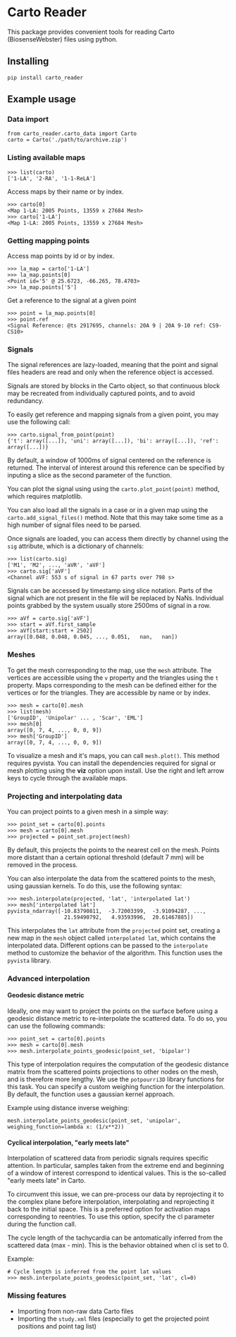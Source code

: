 # Carto Reader
This package provides convenient tools for reading Carto (BiosenseWebster) files using python.

## Installing
```
pip install carto_reader
```

## Example usage
### Data import
```
from carto_reader.carto_data import Carto
carto = Carto('./path/to/archive.zip')
``` 

### Listing available maps
```
>>> list(carto)
['1-LA', '2-RA', '1-1-ReLA']
```
Access maps by their name or by index.
```
>>> carto[0]
<Map 1-LA: 2005 Points, 13559 x 27684 Mesh>
>>> carto['1-LA']
<Map 1-LA: 2005 Points, 13559 x 27684 Mesh>
```

### Getting mapping points
Access map points by id or by index.
```
>>> la_map = carto['1-LA']
>>> la_map.points[0]
<Point id='5' @ 25.6723, -66.265, 78.4703>
>>> la_map.points['5']
```

Get a reference to the signal at a given point
```
>>> point = la_map.points[0]
>>> point.ref
<Signal Reference: @ts 2917695, channels: 20A 9 | 20A 9-10 ref: CS9-CS10>
```

### Signals
The signal references are lazy-loaded, meaning that the point and signal files headers are read and only when the reference object is accessed.

Signals are stored by blocks in the Carto object, so that continuous block may be recreated from individually captured points, and to avoid redundancy.

To easily get reference and mapping signals from a given point, you may use the following call: 
```
>>> carto.signal_from_point(point)
{'t': array([...]), 'uni': array([...]), 'bi': array([...]), 'ref': array([...])}
```

By default, a window of 1000ms of signal centered on the reference is returned. The interval of interest around this reference can be specified by inputing a slice as the second parameter of the function.

You can plot the signal using using the `carto.plot_point(point)` method, which requires matplotlib. 

You can also load all the signals in a case or in a given map using the `carto.add_signal_files()` method. 
Note that this may take some time as a high number of signal files need to be parsed.

Once signals are loaded, you can access them directly by channel using the `sig` attribute, which is a dictionary of channels:
```
>>> list(carto.sig)
['M1', 'M2', ..., 'aVR', 'aVF']
>>> carto.sig['aVF']
<Channel aVF: 553 s of signal in 67 parts over 798 s>
```

Signals can be accessed by timestamp sing slice notation. Parts of the signal which are not present in the file will be replaced by NaNs.
Individual points grabbed by the system usually store 2500ms of signal in a row.
```
>>> aVf = carto.sig['aVF']
>>> start = aVf.first_sample
>>> aVf[start:start + 2502]
array([0.048, 0.048, 0.045, ..., 0.051,   nan,   nan])
```
 

### Meshes
To get the mesh corresponding to the map, use the `mesh` attribute. The vertices are accessible using the `v` property and the triangles using the `t` property.
Maps corresponding to the mesh can be defined either for the vertices or for the triangles. They are accessible by name or by index.

```
>>> mesh = carto[0].mesh
>>> list(mesh)
['GroupID', 'Unipolar' ... , 'Scar', 'EML']
>>> mesh[0]
array([0, 7, 4, ..., 0, 0, 9])
>>> mesh['GroupID']
array([0, 7, 4, ..., 0, 0, 9])
```

To visualize a mesh and it's maps, you can call `mesh.plot()`. This method requires pyvista. You can install the dependencies required for signal or mesh plotting using the **viz** option upon install.
Use the right and left arrow keys to cycle through the available maps.


### Projecting and interpolating data
You can project points to a given mesh in a simple way:
```
>>> point_set = carto[0].points
>>> mesh = carto[0].mesh
>>> projected = point_set.project(mesh)
```
By default, this projects the points to the nearest cell on the mesh. Points more distant than a certain optional threshold (default 7 mm) will be removed in the process.

You can also interpolate the data from the scattered points to the mesh, using gaussian kernels. To do this, use the following syntax:
```
>>> mesh.interpolate(projected, 'lat', 'interpolated lat')
>>> mesh['interpolated lat']
pyvista_ndarray([-10.83790811,  -3.72003399,  -3.91094287, ...,
                  21.59490792,   4.93593996,  20.61467885])
```
This interpolates the `lat` attribute from the `projected` point set, creating a new map in the `mesh` object called `interpolated lat`, which contains the interpolated data. 
Different options can be passed to the `interpolate` method to customize the behavior of the algorithm. This function uses the `pyvista` library.

### Advanced interpolation
#### Geodesic distance metric
Ideally, one may want to project the points on the surface before using a geodesic distance metric to re-interpolate the scattered data. To do so, you can use the following commands:
```
>>> point_set = carto[0].points
>>> mesh = carto[0].mesh
>>> mesh.interpolate_points_geodesic(point_set, 'bipolar')
```
This type of interpolation requires the computation of the geodesic distance matrix from the scattered points projections to other nodes on the mesh, and is therefore more lengthy. We use the `potpourri3D` library functions for this task. You can specify a custom weighing function for the interpolation. By default, the function uses a gaussian kernel approach.

Example using distance inverse weighing:
```
mesh.interpolate_points_geodesic(point_set, 'unipolar', weighing_function=lambda x: (1/x**2))
```

#### Cyclical interpolation, "early meets late"
Interpolation of scattered data from periodic signals requires specific attention. In particular, samples taken from the extreme end and beginning of a window of interest correspond to identical values. This is the so-called "early meets late" in Carto. 

To circumvent this issue, we can pre-process our data by reprojecting it to the complex plane before interpolation, interpolating and reprojecting it back to the initial space. This is a preferred option for activation maps corresponding to reentries. To use this option, specify the cl parameter during the function call.

The cycle length of the tachycardia can be antomatically inferred from the scattered data (max - min). This is the behavior obtained when cl is set to 0.

Example:
```
# Cycle length is inferred from the point lat values
>>> mesh.interpolate_points_geodesic(point_set, 'lat', cl=0)  
```

### Missing features
 - Importing from non-raw data Carto files
 - Importing the `study.xml` files (especially to get the projected point positions and point tag list)
